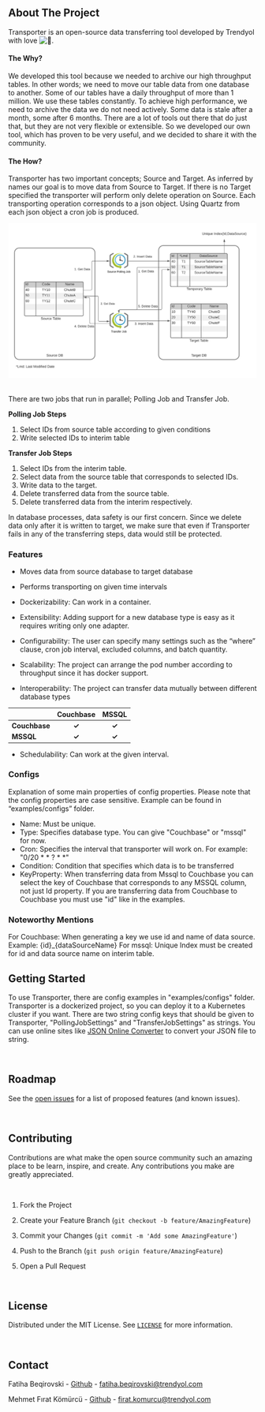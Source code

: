 <!--  ABOUT  THE  PROJECT  -->

##  About  The  Project

Transporter is an open-source data transferring tool developed by Trendyol with love ![:orange_heart:](https://a.slack-edge.com/production-standard-emoji-assets/13.0/apple-medium/1f9e1.png).

#### The Why?

We developed this tool because we needed to archive our high throughput tables. In other words; we need to move our table data from one database to another. Some of our tables have a daily throughput of more than 1 million. We use these tables constantly. To achieve high performance, we need to archive the data we do not need actively. Some data is stale after a month, some after 6 months. There are a lot of tools out there that do just that, but they are not very flexible or extensible. So we developed our own tool, which has proven to be very useful, and we decided to share it with the community.



#### The How?

Transporter has two important concepts; Source and Target. As inferred by names our goal is to move data from Source to Target. If there is no Target specified the transporter will perform only delete operation on Source. Each transporting operation corresponds to a json object. Using Quartz from each json object a cron job is produced.


![Transporter](images/Transporter.png)
​

There are two jobs that run in parallel; Polling Job and Transfer Job. 

**Polling Job Steps**

1. Select IDs from source table according to given conditions
2. Write selected IDs to interim table

**Transfer Job Steps**

1. Select IDs from the interim table.
2. Select data from the source table that corresponds to selected IDs.
3. Write data to the target. 
4. Delete transferred data from the source table.
5. Delete transferred data from the interim respectively. 

In database processes, data safety is our first concern. Since we delete data only after it is written to target, we make sure that even if Transporter fails in any of the transferring steps, data would still be protected.​

###  Features

-  Moves  data  from  source  database  to  target  database

-  Performs  transporting  on  given  time  intervals
 
-   Dockerizability: Can work in a container.
    
-   Extensibility: Adding support for a new database type is easy as it requires writing only one adapter.
    
-   Configurability: The user can specify many settings such as the “where” clause, cron job interval, excluded columns, and batch quantity. 
    
-   Scalability: The project can arrange the pod number according to throughput since it has docker support.
    
-   Interoperability: The project can transfer data mutually between different database types

 |              | Couchbase   |  MSSQL     |
| :---         |    :----:   |     :----: |
| **Couchbase**| **✓**       | **✓**      |
| **MSSQL**    | **✓**       |  **✓**     |

-   Schedulability: Can work at the given interval.



### Configs

Explanation of some main properties of config properties. Please note that the config properties are case sensitive. Example can be found in “examples/configs” folder. 

- Name: Must be unique. 
- Type: Specifies database type. You can give "Couchbase" or "mssql" for now. 
- Cron: Specifies the interval that transporter will work on. For example: "0/20 * * ? * *"
- Condition: Condition that specifies which data is to be transferred
- KeyProperty: When transferring data from Mssql to Couchbase you can select the key of Couchbase that corresponds to any MSSQL column, not just Id property. If you are transferring data from Couchbase to Couchbase you must use "id" like in the examples.
  
  
### Noteworthy Mentions 

For Couchbase: When generating a key we use id and name of data source. Example: {id}_{dataSourceName}
For mssql: Unique Index must be created for id and data source name on interim table. 


<!--  GETTING  STARTED  -->

## Getting Started

To use Transporter, there are config examples in "examples/configs" folder. Transporter is a dockerized project, so you can deploy it to a Kubernetes cluster if you want. 
There are two string config keys that should be given to Transporter, "PollingJobSettings" and "TransferJobSettings" as strings. You can use online sites like [JSON Online Converter](https://tools.knowledgewalls.com/jsontostring) to convert your JSON file to string.

​

## Roadmap

See the [open issues]([https://github.com/github_username/repo_name/issues](https://github.com/github_username/repo_name/issues)) for a list of proposed features (and known issues).

​

 <!--  CONTRIBUTING  -->

## Contributing

Contributions are what make the open source community such an amazing place to be learn, inspire, and create. Any contributions you make are greatly appreciated.

​

1. Fork the Project

2. Create your Feature Branch (`git checkout -b feature/AmazingFeature`)

3. Commit your Changes (`git commit -m 'Add some AmazingFeature'`)

4. Push to the Branch (`git push origin feature/AmazingFeature`)

5. Open a Pull Request

​

 <!--  LICENSE  -->

## License

Distributed under the MIT License. See [`LICENSE`](https://choosealicense.com/licenses/mit/) for more information.

​

 <!--  CONTACT  -->

## Contact

Fatiha Beqirovski - [Github](https://github.com/FatihaBeqirovski) - [fatiha.beqirovski@trendyol.com](mailto:fatiha.beqirovski@trendyol.com)


Mehmet Fırat Kömürcü - [Github](https://github.com/MehmetFiratKomurcu) - [firat.komurcu@trendyol.com](mailto:firat.komurcu@trendyol.com)
